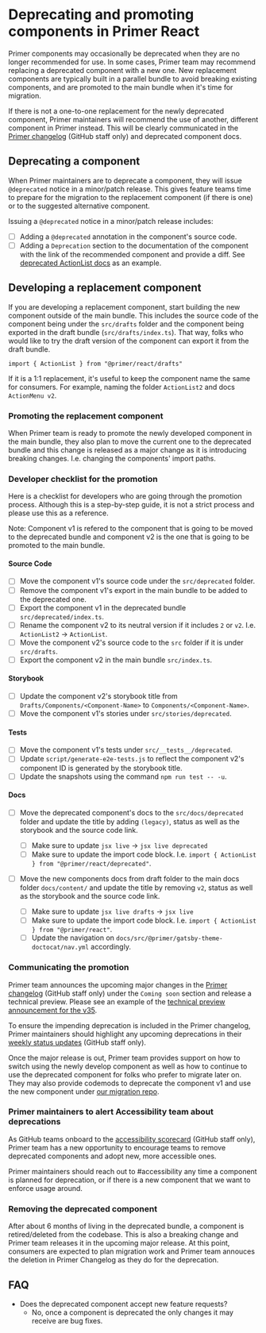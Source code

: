 # Deprecating and promoting components in Primer React

Primer components may occasionally be deprecated when they are no longer recommended for use. In some cases, Primer team may recommend replacing a deprecated component with a new one. New replacement components are typically built in a parallel bundle to avoid breaking existing components, and are promoted to the main bundle when it's time for migration.

If there is not a one-to-one replacement for the newly deprecated component, Primer maintainers will recommend the use of another, different component in Primer instead. This will be clearly communicated in the [Primer changelog](https://github.com/github/primer/discussions/categories/primer-changelog) (GitHub staff only) and deprecated component docs.

## Deprecating a component

When Primer maintainers are to deprecate a component, they will issue `@deprecated` notice in a minor/patch release. This gives feature teams time to prepare for the migration to the replacement component (if there is one) or to the suggested alternative component.

Issuing a `@deprecated` notice in a minor/patch release includes:

- [ ] Adding a `@deprecated` annotation in the component's source code.
- [ ] Adding a `Deprecation` section to the documentation of the component with the link of the recommended component and provide a diff. See [deprecated ActionList docs](https://primer.style/react/deprecated/ActionList#deprecation) as an example.

## Developing a replacement component

If you are developing a replacement component, start building the new component outside of the main bundle. This includes the source code of the component being under the `src/drafts` folder and the component being exported in the draft bundle (`src/drafts/index.ts`). That way, folks who
would like to try the draft version of the component can export it from the draft bundle.

```
import { ActionList } from "@primer/react/drafts"
```

If it is a 1:1 replacement, it's useful to keep the component name the same for consumers. For example, naming the folder `ActionList2` and docs `ActionMenu v2`.

### Promoting the replacement component

When Primer team is ready to promote the newly developed component in the main bundle, they also plan to move the current one to the deprecated bundle and this change is released as a major change as it is introducing breaking changes. I.e. changing the components' import paths.

### Developer checklist for the promotion

Here is a checklist for developers who are going through the promotion process. Although this is a step-by-step guide, it is not a strict process and please use this as a reference.

Note: Component v1 is refered to the component that is going to be moved to the deprecated bundle and component v2 is the one that is going to be promoted to the main bundle.

#### Source Code

- [ ] Move the component v1's source code under the `src/deprecated` folder.
- [ ] Remove the component v1's export in the main bundle to be added to the deprecated one.
- [ ] Export the component v1 in the deprecated bundle `src/deprecated/index.ts`.
- [ ] Rename the component v2 to its neutral version if it includes `2` or `v2`. I.e. `ActionList2` -> `ActionList`.
- [ ] Move the component v2's source code to the `src` folder if it is under `src/drafts`.
- [ ] Export the component v2 in the main bundle `src/index.ts`.

#### Storybook

- [ ] Update the component v2's storybook title from `Drafts/Components/<Component-Name>` to `Components/<Component-Name>`.
- [ ] Move the component v1's stories under `src/stories/deprecated`.

#### Tests

- [ ] Move the component v1's tests under `src/__tests__/deprecated`.
- [ ] Update `script/generate-e2e-tests.js` to reflect the component v2's component ID is generated by the storybook title.
- [ ] Update the snapshots using the command `npm run test -- -u`.

#### Docs

- [ ] Move the deprecated component's docs to the `src/docs/deprecated` folder and update the title by adding `(legacy)`, status as well as the storybook and the source code link.

  - [ ] Make sure to update `jsx live` -> `jsx live deprecated`
  - [ ] Make sure to update the import code block. I.e. `import { ActionList } from "@primer/react/deprecated"`.

- [ ] Move the new components docs from draft folder to the main docs folder `docs/content/` and update the title by removing `v2`, status as well as the storybook and the source code link.
  - [ ] Make sure to update `jsx live drafts` -> `jsx live`
  - [ ] Make sure to update the import code block. I.e. `import { ActionList } from "@primer/react"`.
  - [ ] Update the navigation on `docs/src/@primer/gatsby-theme-doctocat/nav.yml` accordingly.

### Communicating the promotion

Primer team announces the upcoming major changes in the [Primer changelog](https://github.com/github/primer/discussions/categories/primer-changelog) (GitHub staff only) under the `Coming soon` section and release a technical preview. Please see an example of the [technical preview announcement for the v35](https://github.com/primer/react/discussions/1918).

To ensure the impending deprecation is included in the Primer changelog, Primer maintainers should highlight any upcoming deprecations in their [weekly status updates](https://github.com/github/design-infrastructure/blob/main/how-we-work/planning-and-tracking-work/updates.md#weekly-status-updates-required) (GitHub staff only).

Once the major release is out, Primer team provides support on how to switch using the newly develop component as well as how to continue to use the deprecated component for folks who prefer to migrate later on. They may also provide codemods to deprecate the component v1 and use the new component under [our migration repo](https://github.com/primer/react-migrate#readme).

### Primer maintainers to alert Accessibility team about deprecations

As GitHub teams onboard to the [accessibility scorecard](https://github.com/github/engineering/discussions/2443) (GitHub staff only), Primer team has a new opportunity to encourage teams to remove deprecated components and adopt new, more accessible ones.

Primer maintainers should reach out to #accessibility any time a component is planned for deprecation, or if there is a new component that we want to enforce usage around.

### Removing the deprecated component

After about 6 months of living in the deprecated bundle, a component is retired/deleted from the codebase. This is also a breaking change and Primer team releases it in the upcoming major release.
At this point, consumers are expected to plan migration work and Primer team annouces the deletion in Primer Changelog as they do for the deprecation.

## FAQ

- Does the deprecated component accept new feature requests?
  - No, once a component is deprecated the only changes it may receive are bug fixes.
